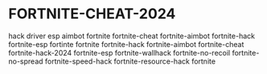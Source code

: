 # FORTNITE-CHEAT-2024
hack driver esp aimbot fortnite fortnite-cheat fortnite-aimbot fortnite-hack fortnite-esp fortinte fortnite fortnite-hack fortnite-aimbot fortnite-cheat fortnite-hack-2024 fortnite-esp fortnite-wallhack fortnite-no-recoil fortnite-no-spread fortnite-speed-hack fortnite-resource-hack fortnite
